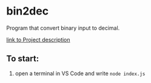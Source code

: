 # bin2dec

Program that convert binary input to decimal.

[link to Project description](https://github.com/florinpop17/app-ideas/blob/master/Projects/Bin2Dec-App.md)


## To start:

1. open a terminal in VS Code and write `node index.js`
